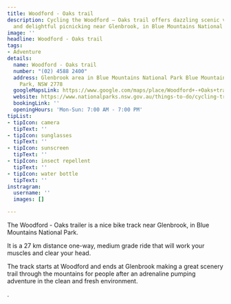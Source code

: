 ```yaml
---
title: Woodford - Oaks trail
description: Cycling the Woodford – Oaks trail offers dazzling scenic views, heath
  and delightful picnicking near Glenbrook, in Blue Mountains National Park.
image: ''
headline: Woodford - Oaks trail
tags:
- Adventure
details:
  name: Woodford - Oaks trail
  number: "(02) 4588 2400"
  address: Glenbrook area in Blue Mountains National Park Blue Mountains National
    Park, NSW 2778
  googleMapsLink: https://www.google.com/maps/place/Woodford+-+Oaks+trail/@-33.7353269,150.4853997,17z/data=!3m1!4b1!4m5!3m4!1s0x6b1265fdf9b000df:0x29695f16a2f4b682!8m2!3d-33.7353314!4d150.4875884
  website: https://www.nationalparks.nsw.gov.au/things-to-do/cycling-trails/woodford-oaks-trail?utm_source=google&utm_medium=organic&utm_campaign=Google+My+Business+Page
  bookingLink: ''
  openingHours: 'Mon-Sun: 7:00 AM - 7:00 PM'
tipList:
- tipIcon: camera
  tipText: ''
- tipIcon: sunglasses
  tipText: ''
- tipIcon: sunscreen
  tipText: ''
- tipIcon: insect repellent
  tipText: ''
- tipIcon: water bottle
  tipText: ''
instragram:
  username: ''
  images: []

---
```

The Woodford - Oaks trailer is a nice bike track near Glenbrook, in Blue Mountains National Park. 

It is a 27 km distance one-way, medium grade ride that will work your muscles and clear your head.

The track starts at Woodford and ends at Glenbrook making a great scenery trail through the mountains for people after an adrenaline pumping adventure in the clean and fresh environment.

.